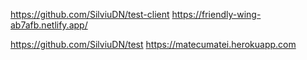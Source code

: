 https://github.com/SilviuDN/test-client
https://friendly-wing-ab7afb.netlify.app/

https://github.com/SilviuDN/test
https://matecumatei.herokuapp.com
